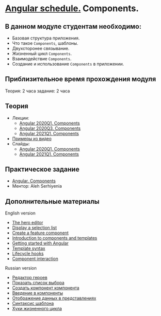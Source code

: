 # [Angular schedule.](../../) Components.

## В данном модуле студентам необходимо:

- Базовая структура приложения.
- Что такое `Components`, шаблоны.
- Двухсторонее связывание.
- Жизненный цикл `Components`.
- Взаимодействие `Components`.
- Создание и использование `Components` в приложении.

## Приблизительное время прохождения модуля

Теория: 2 часа
задание: 2 часа

## Теория

- Лекции:
  - [Angular 2020Q1. Components](https://youtu.be/rY_FWXmh4QI)
  - [Angular 2020Q3. Components](https://youtu.be/M9ywugN1iDE)
  - [Angular 2021Q1. Components](https://youtu.be/oOR3NpA02HI)
- [Примеры из видео](https://github.com/Pulya10c/angular-lectures-2021/tree/master/angular-components/src)
- Слайды:
  - [Angular 2020Q1. Components](https://slides.com/pavelrazuvalau/angular-components)
  - [Angular 2021Q1. Components](https://slides.com/dzianis_davydau/components)

## Практическое задание

- [Angular. Components](https://github.com/rolling-scopes-school/tasks/blob/master/tasks/angular/components-directives-pipes.md)
- Ментор: Aleh Serhiyenia

## Дополнительные материалы

English version
- [The hero editor](https://angular.io/tutorial/toh-pt1)
- [Display a selection list](https://angular.io/tutorial/toh-pt2)
- [Create a feature component](https://angular.io/tutorial/toh-pt3)
- [Introduction to components and templates](https://angular.io/guide/architecture-components)
- [Getting started with Angular](https://angular.io/guide/displaying-data)
- [Template syntax](https://angular.io/guide/template-syntax)
- [Lifecycle hooks](https://angular.io/guide/lifecycle-hooks)
- [Component interaction](https://angular.io/guide/component-interaction)

Russian version
- [Редактор героев](https://angular24.ru/tutorial/toh-pt1)
- [Показать список выбора](https://angular24.ru/tutorial/toh-pt2)
- [Создать компонент компонента](https://angular24.ru/tutorial/toh-pt3)
- [Введение в компоненты](https://angular24.ru/guide/architecture-components)
- [Отображение данных в представлениях](https://angular24.ru/guide/displaying-data)
- [Синтаксис шаблона](https://angular24.ru/guide/template-syntax)
- [Хуки жизненного цикла](https://angular24.ru/guide/lifecycle-hooks)
